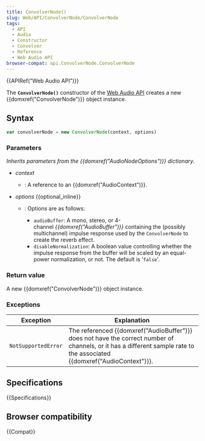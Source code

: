 ```yaml
---
title: ConvolverNode()
slug: Web/API/ConvolverNode/ConvolverNode
tags:
  - API
  - Audio
  - Constructor
  - Convolver
  - Reference
  - Web Audio API
browser-compat: api.ConvolverNode.ConvolverNode
---
```

{{APIRef("Web Audio API")}}

The **`ConvolverNode()`** constructor
of the [Web Audio API](/en-US/docs/Web/API/Web_Audio_API) creates a new
{{domxref("ConvolverNode")}} object instance.

## Syntax

```js
var convolverNode = new ConvolverNode(context, options)
```

### Parameters

_Inherits parameters from the {{domxref("AudioNodeOptions")}} dictionary_.

- _context_
  - : A reference to an {{domxref("AudioContext")}}.
- _options_ {{optional_inline}}

  - : Options are as follows:

    - `audioBuffer`: A mono, stereo, or
      4-channel *{{domxref("AudioBuffer")}}* containing the
      (possibly multichannel) impulse response used by the `ConvolverNode`
      to create the reverb effect.
    - `disableNormalization`: A boolean value controlling
      whether the impulse response from the buffer will be scaled by an equal-power
      normalization, or not. The default is '`false`'.

### Return value

A new {{domxref("ConvolverNode")}} object instance.

### Exceptions

| Exception           | Explanation                                                                                                                                                                                 |
| ------------------- | ------------------------------------------------------------------------------------------------------------------------------------------------------------------------------------------- |
| `NotSupportedError` | The referenced {{domxref("AudioBuffer")}} does not have the correct number of channels, or it has a different sample rate to the associated {{domxref("AudioContext")}}. |

## Specifications

{{Specifications}}

## Browser compatibility

{{Compat}}

